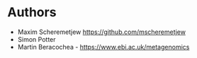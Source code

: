 
Authors
=======

* Maxim Scheremetjew https://github.com/mscheremetjew
* Simon Potter
* Martin Beracochea - https://www.ebi.ac.uk/metagenomics
